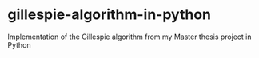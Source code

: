 # gillespie-algorithm-in-python
Implementation of the Gillespie algorithm from my Master thesis project in Python
